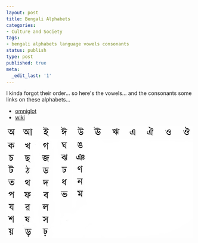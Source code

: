 ```yaml
---
layout: post
title: Bengali Alphabets
categories:
- Culture and Society
tags:
- bengali alphabets language vowels consonants
status: publish
type: post
published: true
meta:
  _edit_last: '1'
---
```

I kinda forgot their order... so here's the vowels... and the consonants some links on these alphabets...

- [omniglot](http://www.omniglot.com/writing/bengali.htm)
- [wiki](http://en.wikipedia.org/wiki/Bengali_script)

[ ![](/img/bengali_alphabets.jpg "bengali_alphabets") ](http://share.sweska.net/files/bengali_alphabets.jpg)
